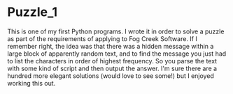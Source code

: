 # Puzzle_1
This is one of my first Python programs. I wrote it in order to solve a puzzle as part of the requirements of applying to Fog Creek Software. If I remember right, the idea was that there was a hidden message within a large block of apparently random text, and to find the message you just had to list the characters in order of highest frequency. So you parse the text with some kind of script and then output the answer. I'm sure there are a hundred more elegant solutions (would love to see some!) but I enjoyed working this out. 
